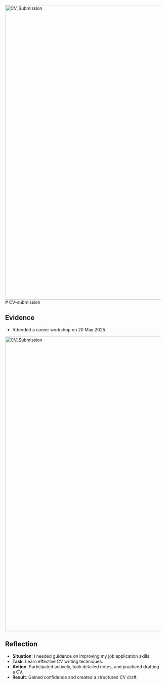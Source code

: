 <img width="953" alt="CV_Submission" src="https://github.com/user-attachments/assets/98ecc3e8-1657-4c52-9108-94c744949e3f" /># CV-submission

## Evidence
- Attended a career workshop on 20 May 2025.
<img width="953" alt="CV_Submission" src="https://github.com/user-attachments/assets/ec1a475c-b3bf-4196-a08a-9742b38261a5" />


## Reflection 
- **Situation**: I needed guidance on improving my job application skills.
- **Task**: Learn effective CV writing techniques.
- **Action**: Participated actively, took detailed notes, and practiced drafting a CV.
- **Result**: Gained confidence and created a structured CV draft.
